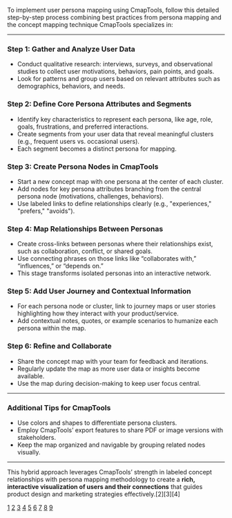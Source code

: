 To implement user persona mapping using CmapTools, follow this detailed step-by-step process combining best practices from persona mapping and the concept mapping technique CmapTools specializes in:

***

### Step 1: Gather and Analyze User Data
- Conduct qualitative research: interviews, surveys, and observational studies to collect user motivations, behaviors, pain points, and goals.
- Look for patterns and group users based on relevant attributes such as demographics, behaviors, and needs.

### Step 2: Define Core Persona Attributes and Segments
- Identify key characteristics to represent each persona, like age, role, goals, frustrations, and preferred interactions.
- Create segments from your user data that reveal meaningful clusters (e.g., frequent users vs. occasional users).
- Each segment becomes a distinct persona for mapping.

### Step 3: Create Persona Nodes in CmapTools
- Start a new concept map with one persona at the center of each cluster.
- Add nodes for key persona attributes branching from the central persona node (motivations, challenges, behaviors).
- Use labeled links to define relationships clearly (e.g., "experiences," "prefers," "avoids").

### Step 4: Map Relationships Between Personas
- Create cross-links between personas where their relationships exist, such as collaboration, conflict, or shared goals.
- Use connecting phrases on those links like “collaborates with,” “influences,” or “depends on.”
- This stage transforms isolated personas into an interactive network.

### Step 5: Add User Journey and Contextual Information
- For each persona node or cluster, link to journey maps or user stories highlighting how they interact with your product/service.
- Add contextual notes, quotes, or example scenarios to humanize each persona within the map.

### Step 6: Refine and Collaborate
- Share the concept map with your team for feedback and iterations.
- Regularly update the map as more user data or insights become available.
- Use the map during decision-making to keep user focus central.

***

### Additional Tips for CmapTools
- Use colors and shapes to differentiate persona clusters.
- Employ CmapTools’ export features to share PDF or image versions with stakeholders.
- Keep the map organized and navigable by grouping related nodes visually.

***

This hybrid approach leverages CmapTools’ strength in labeled concept relationships with persona mapping methodology to create a **rich, interactive visualization of users and their connections** that guides product design and marketing strategies effectively.[2][3][4]

[1](https://www.cmap.io/blog/using-personas-to-drive-lead-generation)
[2](https://www.uxtweak.com/user-personas/persona-mapping/)
[3](https://heymarvin.com/resources/persona-mapping/)
[4](https://cmap.ihmc.us/docs/learn.php)
[5](https://www.youtube.com/watch?v=22YeW55POBs)
[6](https://cpoclub.com/product-development/customer-empathy-map/)
[7](https://www.youtube.com/watch?v=QrvggI7vUPk)
[8](https://insight7.io/how-to-create-persona-maps-in-ux/)
[9](https://www.smaply.com/blog/workshop-templates)
